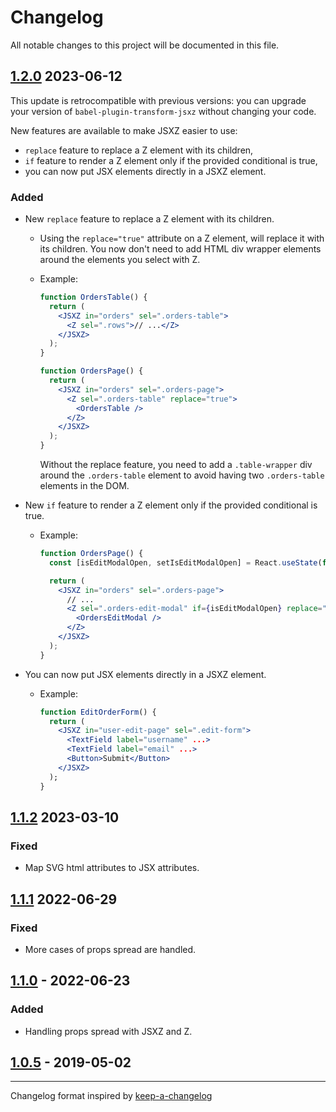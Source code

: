 # Changelog

All notable changes to this project will be documented in this file.

## [1.2.0] 2023-06-12

This update is retrocompatible with previous versions: you can upgrade your version of `babel-plugin-transform-jsxz` without changing your code.

New features are available to make JSXZ easier to use:
- `replace` feature to replace a Z element with its children,
- `if` feature to render a Z element only if the provided conditional is true,
- you can now put JSX elements directly in a JSXZ element.

### Added

- New `replace` feature to replace a Z element with its children.

  - Using the `replace="true"` attribute on a Z element, will replace it with its children. You now don't need to add HTML div wrapper elements around the elements you select with Z.
  - Example:

    ```jsx
    function OrdersTable() {
      return (
        <JSXZ in="orders" sel=".orders-table">
          <Z sel=".rows">// ...</Z>
        </JSXZ>
      );
    }

    function OrdersPage() {
      return (
        <JSXZ in="orders" sel=".orders-page">
          <Z sel=".orders-table" replace="true">
            <OrdersTable />
          </Z>
        </JSXZ>
      );
    }
    ```

    Without the replace feature, you need to add a `.table-wrapper` div around the `.orders-table` element to avoid having two `.orders-table` elements in the DOM.

- New `if` feature to render a Z element only if the provided conditional is true.

  - Example:

    ```jsx
    function OrdersPage() {
      const [isEditModalOpen, setIsEditModalOpen] = React.useState(false);

      return (
        <JSXZ in="orders" sel=".orders-page">
          // ...
          <Z sel=".orders-edit-modal" if={isEditModalOpen} replace="true">
            <OrdersEditModal />
          </Z>
        </JSXZ>
      );
    }
    ```

- You can now put JSX elements directly in a JSXZ element.
  - Example:
    ```jsx
    function EditOrderForm() {
      return (
        <JSXZ in="user-edit-page" sel=".edit-form">
          <TextField label="username" ...>
          <TextField label="email" ...>
          <Button>Submit</Button>
        </JSXZ>
      );
    }
    ```

## [1.1.2] 2023-03-10

### Fixed

- Map SVG html attributes to JSX attributes.

## [1.1.1] 2022-06-29

### Fixed

- More cases of props spread are handled.

## [1.1.0] - 2022-06-23

### Added

- Handling props spread with JSXZ and Z.

## [1.0.5] - 2019-05-02

---

Changelog format inspired by [keep-a-changelog]

[keep-a-changelog]: https://github.com/olivierlacan/keep-a-changelog
[unreleased]: https://github.com/kbrw/babel-plugin-transform-jsxz/compare/v1.2.0...HEAD
[1.2.0]: https://github.com/kbrw/babel-plugin-transform-jsxz/compare/v1.1.2...v1.2.0
[1.1.2]: https://github.com/kbrw/babel-plugin-transform-jsxz/compare/v1.1.1...v1.1.2
[1.1.1]: https://github.com/kbrw/babel-plugin-transform-jsxz/compare/v1.1.0...v1.1.1
[1.1.0]: https://github.com/kbrw/babel-plugin-transform-jsxz/compare/v1.0.5...v1.1.0
[1.0.5]: https://github.com/kbrw/babel-plugin-transform-jsxz/compare/v0.0.0...v1.0.5

